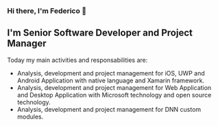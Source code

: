 ### Hi there, I'm Federico 👋

## I'm Senior Software Developer and Project Manager
Today my main activities and responsabilities are:
- Analysis, development and project management for iOS, UWP and Android Application with native language and Xamarin framework.
- Analysis, development and project management for Web Application and Desktop Application with Microsoft technology and open source technology.
- Analysis, development and project management for DNN custom modules.




<!--
**fmazzant/fmazzant** is a ✨ _special_ ✨ repository because its `README.md` (this file) appears on your GitHub profile.

Here are some ideas to get you started:

- 🔭 I’m currently working on ...
- 🌱 I’m currently learning ...
- 👯 I’m looking to collaborate on ...
- 🤔 I’m looking for help with ...
- 💬 Ask me about ...
- 📫 How to reach me: ...
- 😄 Pronouns: ...
- ⚡ Fun fact: ...
-->
